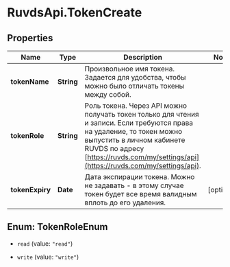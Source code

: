 # RuvdsApi.TokenCreate

## Properties

Name | Type | Description | Notes
------------ | ------------- | ------------- | -------------
**tokenName** | **String** | Произвольное имя токена. Задается для удобства, чтобы можно было отличать токены между собой. | 
**tokenRole** | **String** | Роль токена. Через API можно получать токен только для чтения и записи.  Если требуются права на удаление, то токен можно выпустить в личном кабинете RUVDS по адресу [https://ruvds.com/my/settings/api](https://ruvds.com/my/settings/api).  | 
**tokenExpiry** | **Date** | Дата экспирации токена. Можно не задавать - в этому случае токен будет все время валидным вплоть до его удаления.  | [optional] 



## Enum: TokenRoleEnum


* `read` (value: `"read"`)

* `write` (value: `"write"`)




